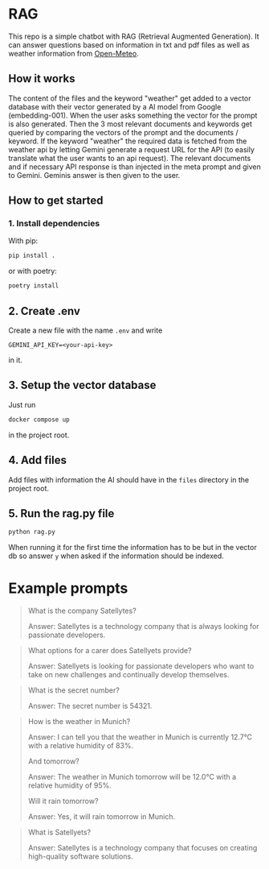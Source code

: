 # RAG

This repo is a simple chatbot with RAG (Retrieval Augmented Generation).
It can answer questions based on information in txt and pdf files as well as weather information from [Open-Meteo](https://open-meteo.com/).

## How it works
The content of the files and the keyword "weather" get added to a vector database with their vector generated by a AI model from Google (embedding-001).
When the user asks something the vector for the prompt is also generated. Then the 3 most relevant documents and keywords get queried by comparing the vectors of the prompt and the documents / keyword. If the keyword "weather" the required data is fetched from the weather api by letting Gemini generate a request URL for the API (to easily translate what the user wants to an api request). The relevant documents and if necessary API response is than injected in the meta prompt and given to Gemini. Geminis answer is then given to the user.
## How to get started
### 1. Install dependencies
With pip:
```bash
pip install .
```
or with poetry:
```bash
poetry install
```

## 2. Create .env
Create a new file with the name `.env` and write
```.env
GEMINI_API_KEY=<your-api-key>
```
in it.

## 3. Setup the vector database
Just run
```bash
docker compose up
```
in the project root.

## 4. Add files
Add files with information the AI should have in the `files` directory in the project root.

## 5. Run the rag.py file
```bash
python rag.py
```
When running it for the first time the information has to be but in the vector db so answer `y` when asked if the information should be indexed.

# Example prompts


> What is the company Satellytes?
> 
> Answer: Satellytes is a technology company that is always looking for passionate developers. 

> What options for a carer does Satellyets provide?
> 
> Answer: Satellyets is looking for passionate developers who want to take on new challenges and continually develop themselves. 

> What is the secret number?
> 
> Answer: The secret number is 54321. 

> How is the weather in Munich?
> 
> Answer: I can tell you that the weather in Munich is currently 12.7°C with a relative humidity of 83%. 
> 
> And tomorrow?
> 
> Answer: The weather in Munich tomorrow will be 12.0°C with a relative humidity of 95%.
> 
> Will it rain tomorrow?
> 
> Answer: Yes, it will rain tomorrow in Munich. 

> What is Satellyets?
> 
> Answer: Satellytes is a technology company that focuses on creating high-quality software solutions. 